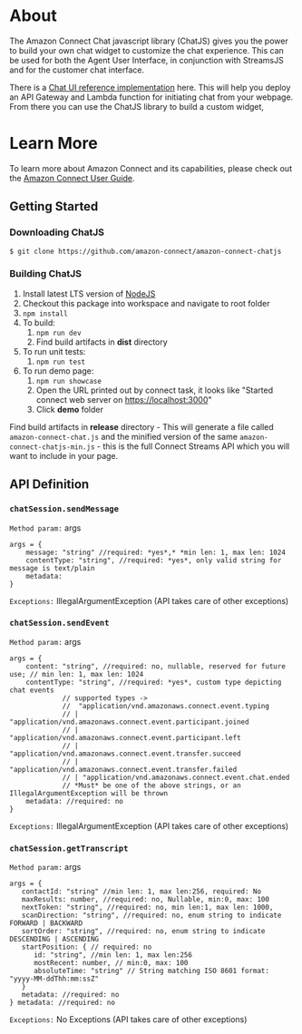# About
The Amazon Connect Chat javascript library (ChatJS) gives you the power to build your own chat widget to customize the chat experience. This can be used for both the Agent User Interface, in conjunction with StreamsJS <LINK HERE> and for the customer chat interface. 

There is a [Chat UI reference implementation](https://github.com/amazon-connect/amazon-connect-chat-ui-examples) here. This will help you deploy an API Gateway and Lambda function for initiating chat from your webpage. From there you can use the ChatJS library to build a custom widget,

# Learn More
To learn more about Amazon Connect and its capabilities, please check out
the [Amazon Connect User Guide](https://docs.aws.amazon.com/connect/latest/userguide/).

## Getting Started

### Downloading ChatJS

```
$ git clone https://github.com/amazon-connect/amazon-connect-chatjs
```
### Building ChatJS
1. Install latest LTS version of [NodeJS](https://nodejs.org)
2. Checkout this package into workspace and navigate to root folder
3. `npm install`
4. To build:
    1. `npm run dev`
    2. Find build artifacts in **dist** directory
6. To run unit tests:
    1. `npm run test`
7. To run demo page:
    1. `npm run showcase`
    2. Open the URL printed out by connect task, it looks like "Started connect web server on <https://localhost:3000>"
    3. Click **demo** folder

Find build artifacts in **release** directory -  This will generate a file called `amazon-connect-chat.js` and the minified version of the same `amazon-connect-chatjs-min.js` - this is the full Connect Streams API which you will want to include in your page.

## API Definition

### `chatSession.sendMessage`
`Method param:` args
```
args = {
    message: "string" //required: *yes*,* *min len: 1, max len: 1024
    contentType: "string", //required: *yes*, only valid string for message is text/plain
    metadata: 
}
```
`Exceptions:`
IllegalArgumentException
(API takes care of other exceptions)

### `chatSession.sendEvent`
`Method param:` args
```
args = {
    content: "string", //required: no, nullable, reserved for future use; // min len: 1, max len: 1024
    contentType: "string", //required: *yes*, custom type depicting chat events
             // supported types ->
             //  "application/vnd.amazonaws.connect.event.typing 
             // | "application/vnd.amazonaws.connect.event.participant.joined
             // | "application/vnd.amazonaws.connect.event.participant.left
             // | "application/vnd.amazonaws.connect.event.transfer.succeed
             // | "application/vnd.amazonaws.connect.event.transfer.failed
             // | "application/vnd.amazonaws.connect.event.chat.ended
             // *Must* be one of the above strings, or an IllegalArgumentException will be thrown
    metadata: //required: no
}
```
`Exceptions:`
IllegalArgumentException
(API takes care of other exceptions)

### `chatSession.getTranscript`
`Method param:` args
```
args = {
   contactId: "string" //min len: 1, max len:256, required: No
   maxResults: number, //required: no, Nullable, min:0, max: 100
   nextToken: "string", //required: no, min len:1, max len: 1000, 
   scanDirection: "string", //required: no, enum string to indicate FORWARD | BACKWARD
   sortOrder: "string", //required: no, enum string to indicate DESCENDING | ASCENDING
   startPosition: { // required: no
      id: "string", //min len: 1, max len:256
      mostRecent: number, // min:0, max: 100
      absoluteTime: "string" // String matching ISO 8601 format: "yyyy-MM-ddThh:mm:ssZ"
   }
   metadata: //required: no
} metadata: //required: no
```
`Exceptions:`
No Exceptions (API takes care of other exceptions)
